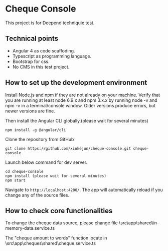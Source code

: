 # Cheque Console

This project is for Deepend techniquie test.

## Technical points

- Angular 4 as code scaffoding.
- Typescript as programming language.
- Bootstrap for css.
- No CMS in this test project.

## How to set up the development environment

Install Node.js and npm if they are not already on your machine.
Verify that you are running at least node 6.9.x and npm 3.x.x by running node -v and npm -v in a terminal/console window. Older versions produce errors, but newer versions are fine.

Then install the Angular CLI globally.(please wait for several minutes)
```
npm install -g @angular/cli
```
Clone the repository from GitHub
```
git clone https://github.com/xinkejun/cheque-console.git cheque-console
```
Launch below command for dev server.
```
cd cheque-console
npm install (please wait for several minutes)
npm start
```
Navigate to `http://localhost:4200/`. The app will automatically reload if you change any of the source files.

## How to check core functionalities

To change the cheque data source, please change file \src\app\shared\in-memory-data.service.ts

The "cheque amount to words" function locate in \src\app\cheques\shared\cheque.service.ts